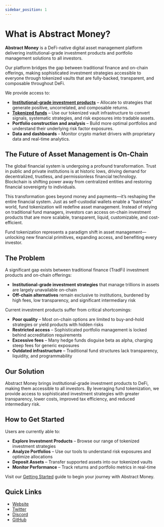 ```yaml
---
sidebar_position: 1
---
```


# What is Abstract Money?

**Abstract Money** is a DeFi-native digital asset management platform delivering institutional-grade investment products and portfolio management solutions to all investors.

Our platform bridges the gap between traditional finance and on-chain offerings, making sophisticated investment strategies accessible to everyone through tokenized vaults that are fully-backed, transparent, and composable throughout DeFi.

We provide access to:

- [**Institutional-grade investment products**](./streams) – Allocate to strategies that generate positive, uncorrelated, and composable returns.
- [**Tokenized funds**](./vaults) – Use our tokenized vault infrastructure to convert signals, systematic strategies, and risk exposures into tradable assets.
- **Portfolio construction and analysis** – Build more optimal portfolios and understand their underlying risk factor exposures.
- **Data and dashboards** – Monitor crypto market drivers with proprietary data and real-time analytics.

## The Future of Asset Management is On-Chain

The global financial system is undergoing a profound transformation. Trust in public and private institutions is at historic lows, driving demand for decentralized, trustless, and permissionless financial technology. Blockchain is shifting power away from centralized entities and restoring financial sovereignty to individuals.

This transformation goes beyond money and payments—it’s reshaping the entire financial system. Just as self-custodial wallets enable a "bankless" world, fund tokenization will redefine asset management. Instead of relying on traditional fund managers, investors can access on-chain investment products that are more scalable, transparent, liquid, customizable, and cost-efficient.

Fund tokenization represents a paradigm shift in asset management—unlocking new financial primitives, expanding access, and benefiting every investor.

## The Problem

A significant gap exists between traditional finance (TradFi) investment products and on-chain offerings:

- **Institutional-grade investment strategies** that manage trillions in assets are largely unavailable on-chain
- **Off-chain alternatives** remain exclusive to institutions, burdened by high fees, low transparency, and significant intermediary risk

Current investment products suffer from critical shortcomings:

- **Poor quality** – Most on-chain options are limited to buy-and-hold strategies or yield products with hidden risks
- **Restricted access** – Sophisticated portfolio management is locked behind accreditation requirements
- **Excessive fees** – Many hedge funds disguise beta as alpha, charging steep fees for generic exposures
- **Outdated infrastructure** – Traditional fund structures lack transparency, liquidity, and programmability

## Our Solution

Abstract Money brings institutional-grade investment products to DeFi, making them accessible to all investors. By leveraging fund tokenization, we provide access to sophisticated investment strategies with greater transparency, lower costs, improved tax efficiency, and reduced intermediary risk.

## How to Get Started

Users are currently able to:

- **Explore Investment Products** – Browse our range of tokenized investment strategies
- **Analyze Portfolios** – Use our tools to understand risk exposures and optimize allocations
- **Deposit Assets** – Transfer supported assets into our tokenized vaults
- **Monitor Performance** – Track returns and portfolio metrics in real-time

Visit our [Getting Started](./getting-started.md) guide to begin your journey with Abstract Money.


## Quick Links

- [Website](https://abstract.money)
- [Twitter](https://twitter.com/AbstractSDK)
- [Discord](http://discord.gg/uch3Tq3aym)
- [GitHub](https://github.com/AbstractSDK)

